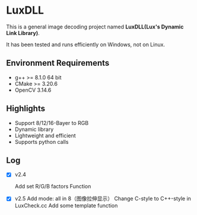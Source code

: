 # LuxDLL

This is a general image decoding project named **LuxDLL(Lux's Dynamic Link Library)**.

It has been tested and runs efficiently on Windows, not on Linux.

## Environment Requirements

- g++ >= 8.1.0 64 bit
- CMake >= 3.20.6
- OpenCV 3.14.6

## Highlights

- Support 8/12/16-Bayer to RGB
- Dynamic library
- Lightweight and efficient
- Supports python calls

## Log

- [x] v2.4

  Add set R/G/B factors Function

- [x] v2.5
  Add mode: all in 8（图像拉伸显示）
  Change C-style to C++-style in LuxCheck.cc
  Add some template function
